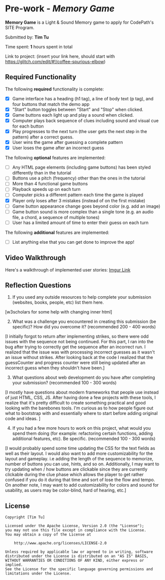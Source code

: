 # Pre-work - _Memory Game_

**Memory Game** is a Light & Sound Memory game to apply for CodePath's SITE Program.

Submitted by: **Tim Tu**

Time spent: **1** hours spent in total

Link to project: (insert your link here, should start with https://glitch.com/edit/#!/coffee-spurious-elbow)

## Required Functionality

The following **required** functionality is complete:

- [x] Game interface has a heading (h1 tag), a line of body text (p tag), and four buttons that match the demo app
- [x] "Start" button toggles between "Start" and "Stop" when clicked.
- [x] Game buttons each light up and play a sound when clicked.
- [x] Computer plays back sequence of clues including sound and visual cue for each button
- [x] Play progresses to the next turn (the user gets the next step in the pattern) after a correct guess.
- [x] User wins the game after guessing a complete pattern
- [x] User loses the game after an incorrect guess

The following **optional** features are implemented:

- [ ] Any HTML page elements (including game buttons) has been styled differently than in the tutorial
- [ ] Buttons use a pitch (frequency) other than the ones in the tutorial
- [ ] More than 4 functional game buttons
- [ ] Playback speeds up on each turn
- [ ] Computer picks a different pattern each time the game is played
- [x] Player only loses after 3 mistakes (instead of on the first mistake)
- [ ] Game button appearance change goes beyond color (e.g. add an image)
- [ ] Game button sound is more complex than a single tone (e.g. an audio file, a chord, a sequence of multiple tones)
- [ ] User has a limited amount of time to enter their guess on each turn

The following **additional** features are implemented:

- [ ] List anything else that you can get done to improve the app!

## Video Walkthrough

Here's a walkthrough of implemented user stories:
[Imgur Link](https://i.imgur.com/o1tmvQd.gif)

## Reflection Questions

1. If you used any outside resources to help complete your submission (websites, books, people, etc) list them here.

[w3scholars for some help with changing inner html]

2. What was a challenge you encountered in creating this submission (be specific)? How did you overcome it? (recommended 200 - 400 words)

[I initially forgot to return after implementing strikes, so there were odd issues with the sequence not being continued. For this part, I ran into the bug after
trying to correctly get the sequence after an incorrect run. I realized that the issue was with processing incorrect guesses as it wasn't an issue without strikes. After looking back at the code
I realized that the guessCounter and progress counter were still being updated after an incorrect guess when they shouldn't have been.]

3. What questions about web development do you have after completing your submission? (recommended 100 - 300 words)

[I mostly have questions about modern frameworks that people use instead of just HTML, CSS, JS. After having done a few projects with these tools, I realize that it's pretty difficult to create something practical
and good looking with the barebones tools. I'm curious as to how people figure out what to bootstrap with and essentially where to start before adding original code and ideas. ]

4. If you had a few more hours to work on this project, what would you spend them doing (for example: refactoring certain functions, adding additional features, etc). Be specific. (recommended 100 - 300 words)

[I would probably spend some time updating the CSS for the text fields as well as their layout. I would also want to add more customizability for the layout and gameplay. i.e adding the
length of the sequence to memorize, number of buttons you can use, hints, and so on. Additionally, I may want to try updating when / how buttons are clickable since they are currently clickable during the
clue phase which allows the player to get rather confused if you do it during that time and sort of lose the flow and tempo. On another note, I may want to add customizability for colors and sound for usability, as users may be
color-blind, hard of hearing, etc.]

## License

    Copyright [Tim Tu]

    Licensed under the Apache License, Version 2.0 (the "License");
    you may not use this file except in compliance with the License.
    You may obtain a copy of the License at

        http://www.apache.org/licenses/LICENSE-2.0

    Unless required by applicable law or agreed to in writing, software
    distributed under the License is distributed on an "AS IS" BASIS,
    WITHOUT WARRANTIES OR CONDITIONS OF ANY KIND, either express or implied.
    See the License for the specific language governing permissions and
    limitations under the License.
